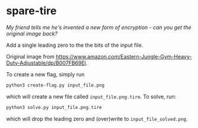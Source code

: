 # spare-tire

*My friend tells me he's invented a new form of encryption - can you get the original image back?*

Add a single leading zero to the the bits of the input file.

Original image from https://www.amazon.com/Eastern-Jungle-Gym-Heavy-Duty-Adjustable/dp/B007FB69EI.

To create a new flag, simply run

```sh
python3 create-flag.py input_file.png
```

which will create a new file called `input_file.png.tire`. To solve, run:

```sh
python3 solve.py input_file.png.tire
```

which will drop the leading zero and (over)write to `input_file_solved.png`.

